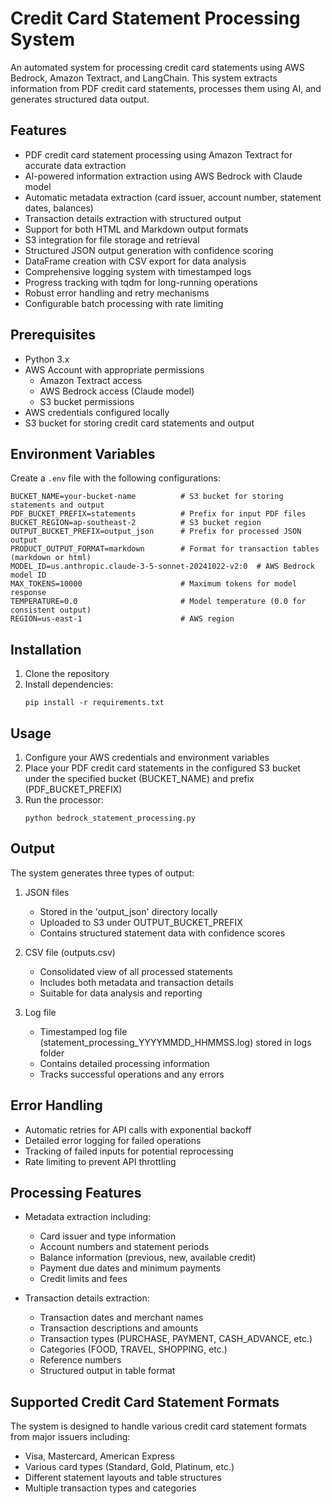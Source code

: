 # Credit Card Statement Processing System

An automated system for processing credit card statements using AWS Bedrock, Amazon Textract, and LangChain. This system extracts information from PDF credit card statements, processes them using AI, and generates structured data output.

## Features

- PDF credit card statement processing using Amazon Textract for accurate data extraction
- AI-powered information extraction using AWS Bedrock with Claude model
- Automatic metadata extraction (card issuer, account number, statement dates, balances)
- Transaction details extraction with structured output
- Support for both HTML and Markdown output formats
- S3 integration for file storage and retrieval
- Structured JSON output generation with confidence scoring
- DataFrame creation with CSV export for data analysis
- Comprehensive logging system with timestamped logs
- Progress tracking with tqdm for long-running operations
- Robust error handling and retry mechanisms
- Configurable batch processing with rate limiting

## Prerequisites

- Python 3.x
- AWS Account with appropriate permissions
  - Amazon Textract access
  - AWS Bedrock access (Claude model)
  - S3 bucket permissions
- AWS credentials configured locally
- S3 bucket for storing credit card statements and output

## Environment Variables

Create a `.env` file with the following configurations:

```
BUCKET_NAME=your-bucket-name          # S3 bucket for storing statements and output
PDF_BUCKET_PREFIX=statements          # Prefix for input PDF files
BUCKET_REGION=ap-southeast-2          # S3 bucket region
OUTPUT_BUCKET_PREFIX=output_json      # Prefix for processed JSON output
PRODUCT_OUTPUT_FORMAT=markdown        # Format for transaction tables (markdown or html)
MODEL_ID=us.anthropic.claude-3-5-sonnet-20241022-v2:0  # AWS Bedrock model ID
MAX_TOKENS=10000                      # Maximum tokens for model response
TEMPERATURE=0.0                       # Model temperature (0.0 for consistent output)
REGION=us-east-1                      # AWS region
```

## Installation

1. Clone the repository
2. Install dependencies:
   ```
   pip install -r requirements.txt
   ```

## Usage

1. Configure your AWS credentials and environment variables
2. Place your PDF credit card statements in the configured S3 bucket under the specified bucket (BUCKET_NAME) and prefix (PDF_BUCKET_PREFIX)
3. Run the processor:
   ```
   python bedrock_statement_processing.py
   ```

## Output

The system generates three types of output:

1. JSON files
   - Stored in the 'output_json' directory locally
   - Uploaded to S3 under OUTPUT_BUCKET_PREFIX
   - Contains structured statement data with confidence scores

2. CSV file (outputs.csv)
   - Consolidated view of all processed statements
   - Includes both metadata and transaction details
   - Suitable for data analysis and reporting

3. Log file
   - Timestamped log file (statement_processing_YYYYMMDD_HHMMSS.log) stored in logs folder
   - Contains detailed processing information
   - Tracks successful operations and any errors

## Error Handling

- Automatic retries for API calls with exponential backoff
- Detailed error logging for failed operations
- Tracking of failed inputs for potential reprocessing
- Rate limiting to prevent API throttling

## Processing Features

- Metadata extraction including:
  - Card issuer and type information
  - Account numbers and statement periods
  - Balance information (previous, new, available credit)
  - Payment due dates and minimum payments
  - Credit limits and fees

- Transaction details extraction:
  - Transaction dates and merchant names
  - Transaction descriptions and amounts
  - Transaction types (PURCHASE, PAYMENT, CASH_ADVANCE, etc.)
  - Categories (FOOD, TRAVEL, SHOPPING, etc.)
  - Reference numbers
  - Structured output in table format

## Supported Credit Card Statement Formats

The system is designed to handle various credit card statement formats from major issuers including:
- Visa, Mastercard, American Express
- Various card types (Standard, Gold, Platinum, etc.)
- Different statement layouts and table structures
- Multiple transaction types and categories
